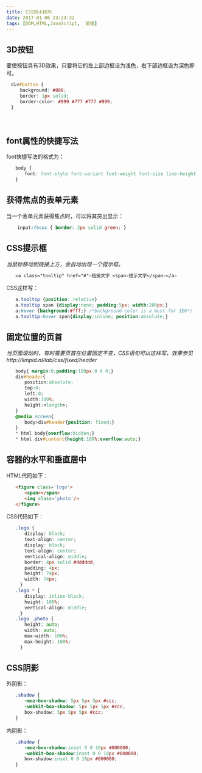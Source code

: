 ```yaml
---
title: CSS的小技巧
date: 2017-01-06 23:23:32
tags: [DOM,HTML,JavaScript,  前端]
---
```


## 3D按钮
要使按钮具有3D效果，只要将它的左上部边框设为浅色，右下部边框设为深色即可。 

```css
　div#button {
　　　background: #888;
　　　border: 1px solid;
　　　border-color: #999 #777 #777 #999;
　}  
```
　　
## font属性的快捷写法
font快捷写法的格式为：

```css
　　body {
　　　　font: font-style font-variant font-weight font-size line-height font-family; 
　　}
```

##  获得焦点的表单元素
当一个表单元素获得焦点时，可以将其突出显示：

```css
	input:focus { border: 2px solid green; }
```

## CSS提示框
*当鼠标移动到链接上方，会自动出现一个提示框。*

```css
　　<a class="tooltip" href="#">链接文字 <span>提示文字</span></a>
```
CSS这样写：

```css
　　a.tooltip {position: relative} 
　　a.tooltip span {display:none; padding:5px; width:200px;} 
　　a:hover {background:#fff;} /*background-color is a must for IE6*/ 
　　a.tooltip:hover span{display:inline; position:absolute;}
```


## 固定位置的页首
*当页面滚动时，有时需要页首在位置固定不变，CSS语句可以这样写，效果参见http://limpid.nl/lab/css/fixed/header*

```css
　　body{ margin:0;padding:100px 0 0 0;}
　　div#header{
　　　　position:absolute;
　　　　top:0;
　　　　left:0;
　　　　width:100%;
　　　　height:<length>;
　　}
　　@media screen{
　　　　body>div#header{position: fixed;}
　　}
　　* html body{overflow:hidden;}
　　* html div#content{height:100%;overflow:auto;}
```

## 容器的水平和垂直居中
HTML代码如下：

```html
　　<figure class='logo'>
　　　　<span></span>
　　　　<img class='photo'/>
　　</figure>
```
CSS代码如下：

```css
　　.logo {
　　　　display: block;
　　　　text-align: center;
　　　　display: block;
　　　　text-align: center;
　　　　vertical-align: middle;
　　　　border: 4px solid #dddddd;
　　　　padding: 4px;
　　　　height: 74px;
　　　　width: 74px; 
　　　}
　　.logo * {
　　　　display: inline-block;
　　　　height: 100%;
　　　　vertical-align: middle; 
　　　}
　　.logo .photo {
　　　　height: auto;
　　　　width: auto;
　　　　max-width: 100%;
　　　　max-height: 100%; 
　　　}
```

## CSS阴影
外阴影：

```css
　　.shadow {
　　　　-moz-box-shadow: 5px 5px 5px #ccc;
　　　　-webkit-box-shadow: 5px 5px 5px #ccc;
　　　　box-shadow: 5px 5px 5px #ccc;
　　}
```
内阴影：

```css
　　.shadow {
　　　　-moz-box-shadow:inset 0 0 10px #000000;
　　　　-webkit-box-shadow:inset 0 0 10px #000000;
　　　　box-shadow:inset 0 0 10px #000000;
　　}
```